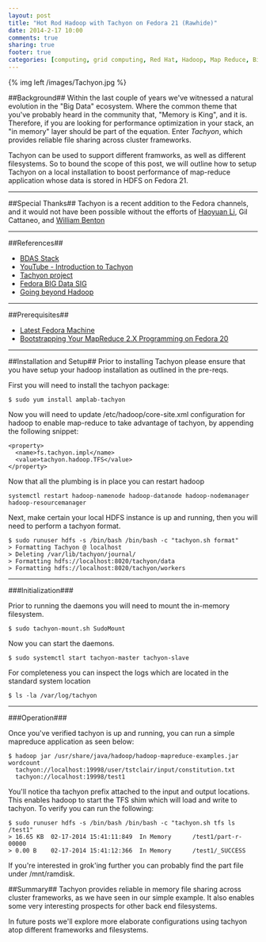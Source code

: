 ```yaml
---
layout: post
title: "Hot Rod Hadoop with Tachyon on Fedora 21 (Rawhide)"
date: 2014-2-17 10:00
comments: true
sharing: true
footer: true
categories: [computing, grid computing, Red Hat, Hadoop, Map Reduce, Big Data, BDAS]
---
```


{% img left /images/Tachyon.jpg  %}

##Background##
Within the last couple of years we've witnessed a natural evolution in
the "Big Data" ecosystem.  Where the common theme that you've probably heard in the
community that, "Memory is King", and it is.  Therefore, if you are looking for performance
optimization in your stack, an "in memory" layer should be part of
the equation.  Enter *Tachyon*, which provides reliable file sharing across cluster 
frameworks.

Tachyon can be used to support different framworks, as well as different filesystems.
So to bound the scope of this post, we will outline how to setup Tachyon on a local installation
to boost performance of map-reduce application whose data is stored in HDFS on Fedora 21.

---

##Special Thanks##
Tachyon is a recent addition to the Fedora channels, and it would not have been possible
without the efforts of [Haoyuan Li](https://github.com/haoyuan), Gil Cattaneo, 
and [William Benton](http://chapeau.freevariable.com/)

---

##References##

*   [BDAS Stack](https://amplab.cs.berkeley.edu/software/)
*   [YouTube - Introduction to Tachyon](http://youtu.be/4lMAsd2LNEE)
*   [Tachyon project](http://tachyon-project.org/)
*   [Fedora BIG Data SIG](https://fedoraproject.org/wiki/SIGs/bigdata)
*   [Going beyond Hadoop](http://labs.ericsson.com/blog/going-beyond-hadoop-some-insights-for-big-data-platforms)

---

##Prerequisites##

*   [Latest Fedora Machine](http://fedoraproject.org/en/get-fedora)
*   [Bootstrapping Your MapReduce 2.X Programming on Fedora 20](http://timothysc.github.io/blog/2013/09/14/hadoop-mapreduce/)

---

##Installation and Setup##
Prior to installing Tachyon please ensure that you have setup your hadoop installation 
as outlined in the pre-reqs.

First you will need to install the tachyon package:

    $ sudo yum install amplab-tachyon

Now you will need to update /etc/hadoop/core-site.xml configuration for hadoop to 
enable map-reduce to take advantage of tachyon, by appending the following snippet: 

    <property>
      <name>fs.tachyon.impl</name>
      <value>tachyon.hadoop.TFS</value>
    </property>

Now that all the plumbing is in place you can restart hadoop

    systemctl restart hadoop-namenode hadoop-datanode hadoop-nodemanager hadoop-resourcemanager

Next, make certain your local HDFS instance is up and running, then 
you will need to perform a tachyon format.

    $ sudo runuser hdfs -s /bin/bash /bin/bash -c "tachyon.sh format"
    > Formatting Tachyon @ localhost
    > Deleting /var/lib/tachyon/journal/
    > Formatting hdfs://localhost:8020/tachyon/data
    > Formatting hdfs://localhost:8020/tachyon/workers

---

###Initialization###

Prior to running the daemons you will need to mount the in-memory filesystem.

    $ sudo tachyon-mount.sh SudoMount

Now you can start the daemons.

    $ sudo systemctl start tachyon-master tachyon-slave

For completeness you can inspect the logs which are located in the standard system location

    $ ls -la /var/log/tachyon

---

###Operation###

Once you've verified tachyon is up and running, you can run a simple mapreduce application
as seen below:

    $ hadoop jar /usr/share/java/hadoop/hadoop-mapreduce-examples.jar wordcount
      tachyon://localhost:19998/user/tstclair/input/constitution.txt
      tachyon://localhost:19998/test1

You'll notice tha tachyon prefix attached to the input and output locations.  This enables 
hadoop to start the TFS shim which will load and write to tachyon.  To verify you can run the following:

    $ sudo runuser hdfs -s /bin/bash /bin/bash -c "tachyon.sh tfs ls /test1"
    > 16.65 KB  02-17-2014 15:41:11:849  In Memory      /test1/part-r-00000
    > 0.00 B    02-17-2014 15:41:12:366  In Memory      /test1/_SUCCESS

If you're interested in grok'ing further you can probably find the part file under /mnt/ramdisk.

##Summary##
Tachyon provides reliable in memory file sharing across cluster frameworks, as we have seen
in our simple example. It also enables some very interesting prospects for other back end filesystems.

In future posts we'll explore more elaborate configurations using tachyon atop different frameworks and filesystems.